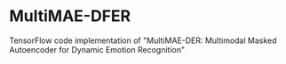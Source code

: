 # MultiMAE-DFER
TensorFlow code implementation of "MultiMAE-DER: Multimodal Masked Autoencoder for Dynamic Emotion Recognition"
